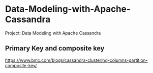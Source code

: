 # Data-Modeling-with-Apache-Cassandra
Project: Data Modeling with Apache Cassandra
## Primary Key and composite key
https://www.bmc.com/blogs/cassandra-clustering-columns-partition-composite-key/
